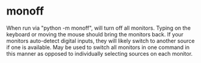 # monoff
When run via "python -m monoff", will turn off all monitors. Typing on the keyboard or moving the mouse should bring the monitors back. If your monitors auto-detect digital inputs, they will likely switch to another source if one is available. May be used to switch all monitors in one command in this manner as opposed to individually selecting sources on each monitor.
